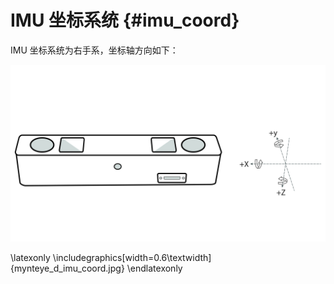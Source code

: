 # IMU 坐标系统 {#imu_coord}

IMU 坐标系统为右手系，坐标轴方向如下：

![](mynteye_d_imu_coord.jpg)

\latexonly
\includegraphics[width=0.6\textwidth]{mynteye_d_imu_coord.jpg}
\endlatexonly
